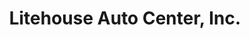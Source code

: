 ---
title: "Litehouse Auto Center, Inc."
url: /jamestown/litehouse-auto-center-inc/
shop: car repair
---